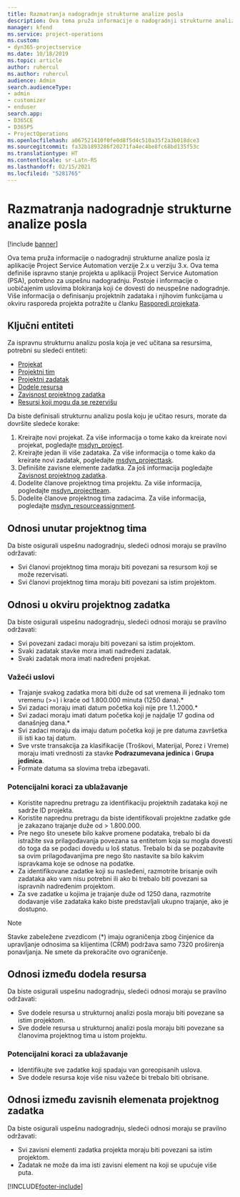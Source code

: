 ```yaml
---
title: Razmatranja nadogradnje strukturne analize posla
description: Ova tema pruža informacije o nadogradnji strukturne analize posla iz aplikacije Project Service Automation verzije 2.x u verziju 3.x.
manager: kfend
ms.service: project-operations
ms.custom:
- dyn365-projectservice
ms.date: 10/18/2019
ms.topic: article
author: ruhercul
ms.author: ruhercul
audience: Admin
search.audienceType:
- admin
- customizer
- enduser
search.app:
- D365CE
- D365PS
- ProjectOperations
ms.openlocfilehash: a067521410f0fe0d8f5d4c510a35f2a3b018dce3
ms.sourcegitcommit: fa32b1893286f20271fa4ec4be8fc68bd135f53c
ms.translationtype: HT
ms.contentlocale: sr-Latn-RS
ms.lasthandoff: 02/15/2021
ms.locfileid: "5281765"
---
```

# <a name="upgrade-considerations-for-the-work-breakdown-structure"></a>Razmatranja nadogradnje strukturne analize posla

[!include [banner](../includes/psa-now-project-operations.md)]

Ova tema pruža informacije o nadogradnji strukturne analize posla iz aplikacije Project Service Automation verzije 2.x u verziju 3.x. Ova tema definiše ispravno stanje projekta u aplikaciji Project Service Automation (PSA), potrebno za uspešnu nadogradnju. Postoje i informacije o uobičajenim uslovima blokiranja koji će dovesti do neuspešne nadogradnje. Više informacija o definisanju projektnih zadataka i njihovim funkcijama u okviru rasporeda projekta potražite u članku [Rasporedi projekata](project-creating.md).

## <a name="key-entities"></a>Ključni entiteti
Za ispravnu strukturnu analizu posla koja je već učitana sa resursima, potrebni su sledeći entiteti:

- [Projekat](https://docs.microsoft.com/dynamics365/customerengagement/on-premises/developer/entities/msdyn_project)
- [Projektni tim](https://docs.microsoft.com/dynamics365/customerengagement/on-premises/developer/entities/msdyn_projectteam)
- [Projektni zadatak](https://docs.microsoft.com/dynamics365/customerengagement/on-premises/developer/entities/msdyn_projecttask)
- [Dodele resursa](https://docs.microsoft.com/dynamics365/customerengagement/on-premises/developer/entities/msdyn_resourceassignment)
- [Zavisnost projektnog zadatka](https://docs.microsoft.com/dynamics365/customerengagement/on-premises/developer/entities/msdyn_projecttaskdependency)
- [Resursi koji mogu da se rezervišu](https://docs.microsoft.com/dynamics365/customerengagement/on-premises/developer/entities/bookableresource)

Da biste definisali strukturnu analizu posla koju je učitao resurs, morate da dovršite sledeće korake:

1. Kreirajte novi projekat. Za više informacija o tome kako da kreirate novi projekat, pogledajte [msdyn_project](https://docs.microsoft.com/dynamics365/customerengagement/on-premises/developer/entities/msdyn_project).
2. Kreirajte jedan ili više zadataka. Za više informacija o tome kako da kreirate novi zadatak, pogledajte [msdyn_projecttask](https://docs.microsoft.com/dynamics365/customerengagement/on-premises/developer/entities/msdyn_projecttask).
3. Definišite zavisne elemente zadatka. Za još informacija pogledajte [Zavisnost projektnog zadatka](https://docs.microsoft.com/dynamics365/customerengagement/on-premises/developer/entities/msdyn_projecttaskdependency).
4. Dodelite članove projektnog tima projektu. Za više informacija, pogledajte [msdyn_projectteam](https://docs.microsoft.com/dynamics365/customerengagement/on-premises/developer/entities/msdyn_projectteam).
5. Dodelite članove projektnog tima zadacima. Za više informacija, pogledajte [msdyn_resourceassignment](https://docs.microsoft.com/dynamics365/customerengagement/on-premises/developer/entities/msdyn_resourceassignment).

## <a name="project-team-relationships"></a>Odnosi unutar projektnog tima

Da biste osigurali uspešnu nadogradnju, sledeći odnosi moraju se pravilno održavati:
- Svi članovi projektnog tima moraju biti povezani sa resursom koji se može rezervisati.
- Svi članovi projektnog tima moraju biti povezani sa istim projektom. 

## <a name="project-task-relationships"></a>Odnosi u okviru projektnog zadatka
Da biste osigurali uspešnu nadogradnju, sledeći odnosi moraju se pravilno održavati:

- Svi povezani zadaci moraju biti povezani sa istim projektom.
- Svaki zadatak stavke mora imati nadređeni zadatak.
- Svaki zadatak mora imati nadređeni projekat.

### <a name="valid-conditions"></a>Važeći uslovi

- Trajanje svakog zadatka mora biti duže od sat vremena ili jednako tom vremenu (>=) i kraće od 1.800.000 minuta (1250 dana).*
- Svi zadaci moraju imati datum početka koji nije pre 1.1.2000.*
- Svi zadaci moraju imati datum početka koji je najdalje 17 godina od današnjeg dana.*
- Svi zadaci moraju da imaju datum početka koji je pre datuma završetka ili isti kao taj datum.
- Sve vrste transakcija za klasifikacije (Troškovi, Materijal, Porez i Vreme) moraju imati vrednosti za stavke **Podrazumevana jedinica** i **Grupa jedinica**.
- Formate datuma sa slovima treba izbegavati.

### <a name="potential-mitigation-steps"></a>Potencijalni koraci za ublažavanje
- Koristite naprednu pretragu za identifikaciju projektnih zadataka koji ne sadrže ID projekta.
- Koristite naprednu pretragu da biste identifikovali projektne zadatke gde je zakazano trajanje duže od > 1.800.000.
- Pre nego što unesete bilo kakve promene podataka, trebalo bi da istražite sva prilagođavanja povezana sa entitetom koja su mogla dovesti do toga da se podaci dovedu u loš status. Trebalo bi da se pozabavite sa ovim prilagođavanjima pre nego što nastavite sa bilo kakvim ispravkama koje se odnose na podatke.
- Za identifikovane zadatke koji su nasleđeni, razmotrite brisanje ovih zadataka ako vam nisu potrebni ili ako bi trebalo biti povezani sa ispravnih nadređenim projektom.
- Za sve zadatke u kojima je trajanje duže od 1250 dana, razmotrite dodavanje više zadataka kako biste predstavljali ukupno trajanje, ako je dostupno.

> [!NOTE]
> Stavke zabeležene zvezdicom (\*) imaju ograničenja zbog činjenice da upravljanje odnosima sa klijentima (CRM) podržava samo 7320 proširenja ponavljanja. Ne smete da prekoračite ovo ograničenje.

## <a name="resource-assignment-relationships"></a>Odnosi između dodela resursa
Da biste osigurali uspešnu nadogradnju, sledeći odnosi moraju se pravilno održavati:

- Sve dodele resursa u strukturnoj analizi posla moraju biti povezane sa istim projektom.
- Sve dodele resursa u strukturnoj analizi posla moraju biti povezane sa članovima projektnog tima u istom projektu.

### <a name="potential-mitigation-steps"></a>Potencijalni koraci za ublažavanje
- Identifikujte sve zadatke koji spadaju van goreopisanih uslova.  
- Sve dodele resursa koje više nisu važeće bi trebalo biti obrisane.

## <a name="project-task-dependency-relationships"></a>Odnosi između zavisnih elemenata projektnog zadatka
Da biste osigurali uspešnu nadogradnju, sledeći odnosi moraju se pravilno održavati:

- Svi zavisni elementi zadatka projekta moraju biti povezani sa istim projektom.
- Zadatak ne može da ima isti zavisni element na koji se upućuje više puta.


[!INCLUDE[footer-include](../includes/footer-banner.md)]
